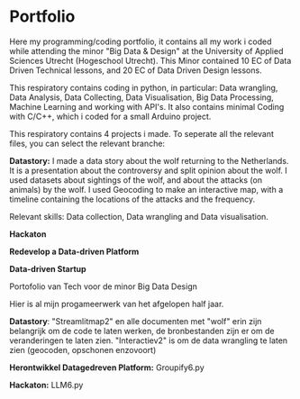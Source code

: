 # Portfolio
Here my programming/coding portfolio, it contains all my work i coded while attending the minor "Big Data & Design" at the University of Applied Sciences Utrecht (Hogeschool Utrecht). This Minor contained 10 EC of Data Driven Technical lessons, and 20 EC of Data Driven Design lessons.

This respiratory contains coding in python, in particular: Data wrangling, Data Analysis, Data Collecting, Data Visualisation, Big Data Processing, Machine Learning and working with API's. It also contains minimal Coding with C/C++, which i coded for a small Arduino project.

This respiratory contains 4 projects i made. To seperate all the relevant files, you can select the relevant branche:

**Datastory:** I made a data story about the wolf returning to the Netherlands. It is a presentation about the controversy and split opinion about the wolf. I used datasets about sightings of the wolf, and about the attacks (on animals) by the wolf. I used Geocoding to make an interactive map, with a timeline containing the locations of the attacks and the frequency.

Relevant skills: Data collection, Data wrangling and Data visualisation.

**Hackaton**

**Redevelop a Data-driven Platform**

**Data-driven Startup**





Portofolio van Tech voor de minor Big Data Design

Hier is al mijn progameerwerk van het afgelopen half jaar.

**Datastory**: "Streamlitmap2" en alle documenten met "wolf" erin zijn belangrijk om de code te laten werken, de bronbestanden zijn er om de veranderingen te laten zien. "Interactiev2" is om de data wrangling te laten zien (geocoden, opschonen enzovoort)

**Herontwikkel Datagedreven Platform:** Groupify6.py

**Hackaton:** LLM6.py
